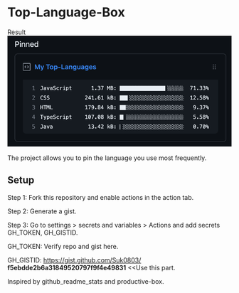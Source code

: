# Top-Language-Box

Result
![Ex](./Ex.png)

The project allows you to pin the language you use most frequently.

## Setup

Step 1: Fork this repository and enable actions in the action tab.

Step 2: Generate a gist.

Step 3: Go to settings > secrets and variables > Actions and add secrets GH_TOKEN, GH_GISTID.

GH_TOKEN: Verify repo and gist here.

GH_GISTID: https://gist.github.com/Suk0803/ **f5ebdde2b6a31849520797f9f4e49831** <<Use this part.

Inspired by github_readme_stats and productive-box.
